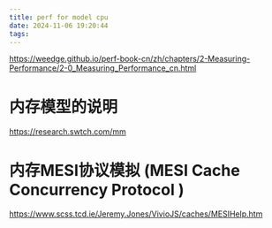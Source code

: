 ```yaml
---
title: perf for model cpu
date: 2024-11-06 19:20:44
tags:
---
```


https://weedge.github.io/perf-book-cn/zh/chapters/2-Measuring-Performance/2-0_Measuring_Performance_cn.html


# 内存模型的说明
https://research.swtch.com/mm 

# 内存MESI协议模拟 (MESI Cache Concurrency Protocol ) 
https://www.scss.tcd.ie/Jeremy.Jones/VivioJS/caches/MESIHelp.htm

